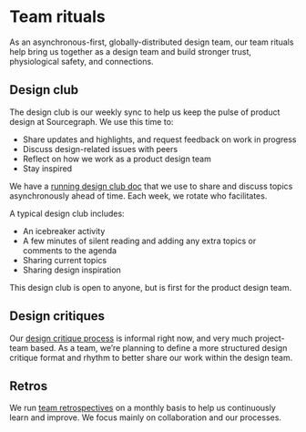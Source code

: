 # Team rituals

As an asynchronous-first, globally-distributed design team, our team rituals help bring us together as a design team and build stronger trust, physiological safety, and connections.

## Design club

The design club is our weekly sync to help us keep the pulse of product design at Sourcegraph. We use this time to:

- Share updates and highlights, and request feedback on work in progress
- Discuss design-related issues with peers
- Reflect on how we work as a product design team
- Stay inspired

We have a [running design club doc](https://docs.google.com/document/d/1VWU0m-JE2l2HvugnTEJTa1-_4R5gx9UwSvZtSpT08Ew/edit#heading=h.t56omfxbhue7) that we use to share and discuss topics asynchronously ahead of time. Each week, we rotate who facilitates.

A typical design club includes:

- An icebreaker activity
- A few minutes of silent reading and adding any extra topics or comments to the agenda
- Sharing current topics
- Sharing design inspiration

This design club is open to anyone, but is first for the product design team.

## Design critiques

Our [design critique process](../design_critiques/index.md) is informal right now, and very much project-team based. As a team, we’re planning to define a more structured design critique format and rhythm to better share our work within the design team.

## Retros

We run [team retrospectives](../../../retrospectives/index.md) on a monthly basis to help us continuously learn and improve. We focus mainly on collaboration and our processes.
